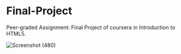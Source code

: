 # Final-Project
Peer-graded Assignment: Final Project of coursera in Introduction to HTML5.


![Screenshot (480)](https://user-images.githubusercontent.com/52691060/128014795-0c3f632b-b396-41d7-80ce-c9f1c5d6222f.png)
